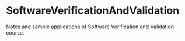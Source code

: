 # SoftwareVerificationAndValidation

Notes and sample applications of Software Verification and Validation course.
